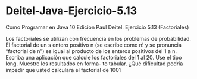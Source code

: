 # Deitel-Java-Ejercicio-5.13
Como Programar en Java 10 Edicion Paul Deitel. Ejercicio 5.13 (Factoriales)

Los factoriales se utilizan con frecuencia en los problemas de probabilidad. El factorial de un s entero positivo n (se escribe como n! y se pronuncia “factorial de n”) es igual al producto de los enteros positivos del 1 a n. Escriba una aplicación que calcule los factoriales del 1 al 20. Use el tipo long. Muestre los resultados en forma- to tabular. ¿Qué dificultad podría impedir que usted calculara el factorial de 100?
